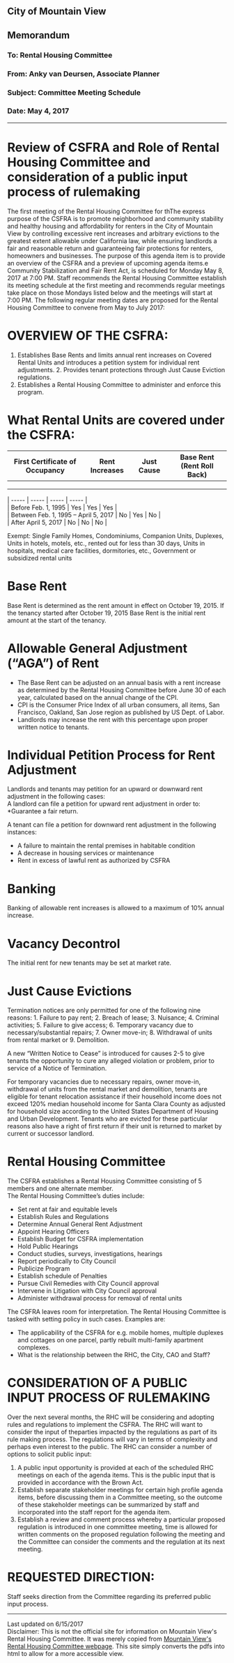 <script>
  (function(i,s,o,g,r,a,m){i['GoogleAnalyticsObject']=r;i[r]=i[r]||function(){
  (i[r].q=i[r].q||[]).push(arguments)},i[r].l=1*new Date();a=s.createElement(o),
  m=s.getElementsByTagName(o)[0];a.async=1;a.src=g;m.parentNode.insertBefore(a,m)
  })(window,document,'script','https://www.google-analytics.com/analytics.js','ga');

  ga('create', 'UA-101098054-2', 'auto');
  ga('send', 'pageview');

</script>

<div id="google_translate_element"></div><script type="text/javascript">
function googleTranslateElementInit() {
  new google.translate.TranslateElement({pageLanguage: 'en', layout: google.translate.TranslateElement.InlineLayout.SIMPLE}, 'google_translate_element');
}
</script><script type="text/javascript" src="//translate.google.com/translate_a/element.js?cb=googleTranslateElementInit"></script>
        

## City of Mountain View
## Memorandum
### To: Rental Housing Committee
### From: Anky van Deursen, Associate Planner  
### Subject: Committee Meeting Schedule  
### Date: May 4, 2017  

***

# Review of CSFRA and Role of Rental Housing Committee and consideration of a public input process of rulemaking
The first meeting of the Rental Housing Committee for thThe express purpose of the CSFRA is to promote neighborhood and community stability and  healthy  housing  and  affordability  for  renters  in  the  City  of  Mountain  View  by controlling excessive rent increases and arbitrary evictions to the greatest extent allowable under   California   law,   while   ensuring   landlords   a   fair   and   reasonable   return   and   guaranteeing fair protections for renters, homeowners and businesses. The purpose of this agenda item is to provide an overview of the CSFRA and a preview of upcoming agenda items.e Community Stabilization and Fair Rent Act, is scheduled for Monday May 8, 2017 at 7:00 PM. Staff recommends the Rental Housing Committee establish its meeting schedule at the first meeting and recommends regular meetings take place on those Mondays listed below and the meetings will start at 7:00 PM. The following regular meeting dates are proposed for the Rental Housing Committee to convene from May to July 2017:

# OVERVIEW OF THE CSFRA: 
1. Establishes  Base  Rents  and  limits  annual  rent  increases  on  Covered  Rental  Units  and  introduces a petition system for individual rent adjustments. 2. Provides tenant protections through Just Cause Eviction regulations.  
3. Establishes a Rental Housing Committee to administer and enforce this program.  

# What Rental Units are covered under the CSFRA:  

| First Certificate of Occupancy  |  Rent Increases | Just Cause  |  Base Rent (Rent Roll Back) |
|---|---|---|---|
|   |   |   |   |
|   |   |   |   |
|   |   |   |   |
  
| ----- | ----- | ----- | ----- |  
| Before Feb. 1, 1995 | Yes | Yes | Yes |  
| Between Feb. 1, 1995 – April 5, 2017 | No | Yes | No |  
| After April 5, 2017 | No | No | No |  

Exempt: Single Family Homes, Condominiums, Companion Units, Duplexes, Units in hotels, motels, etc., rented out for less than 30 days, Units in hospitals, medical care facilities, dormitories, etc., Government or subsidized rental units 

# Base Rent  
Base  Rent  is  determined  as  the  rent  amount  in  effect  on  October  19,  2015.  If  the  tenancy  started  after  October  19,  2015  Base  Rent  is  the  initial  rent  amount  at  the  start  of  the  tenancy.  

# Allowable General Adjustment (“AGA”) of Rent  
* The  Base  Rent  can  be  adjusted  on  an  annual  basis  with  a  rent  increase  as  determined  by  the  Rental  Housing  Committee  before  June  30  of  each  year, calculated based on the annual change of the CPI.  
* CPI  is  the  Consumer  Price  Index  of  all  urban  consumers,  all  items,  San  Francisco,  Oakland, San Jose region as published by US Dept. of Labor.
* Landlords  may  increase  the  rent  with  this  percentage  upon  proper  written  notice  to tenants.  

# Individual Petition Process for Rent Adjustment  
Landlords and tenants may petition for an upward or downward rent adjustment in the following cases:  
A landlord can file a petition for upward rent adjustment in order to:  
*Guarantee a fair return.

A tenant can file a petition for downward rent adjustment in the following instances:  
* A failure to maintain the rental premises in habitable condition  
* A decrease in housing services or maintenance  
* Rent in excess of lawful rent as authorized by CSFRA  

# Banking  
Banking of allowable rent increases is allowed to a maximum of 10% annual increase.  

# Vacancy Decontrol  
The initial rent for new tenants may be set at market rate.  

# Just Cause Evictions  
Termination notices are only permitted for one of the following nine reasons: 1. Failure to pay rent; 2. Breach of lease; 3. Nuisance; 4. Criminal activities; 5. Failure to give access; 6. Temporary   vacancy   due   to   necessary/substantial   repairs;   7. Owner   move-in; 8. Withdrawal of units from rental market or 9. Demolition.  

A  new  “Written  Notice  to  Cease”  is  introduced  for  causes  2-5  to  give  tenants  the  opportunity  to  cure  any  alleged  violation  or  problem,  prior  to  service  of  a  Notice  of  Termination.  

For temporary  vacancies  due  to  necessary  repairs,  owner  move-in,  withdrawal  of  units  from the rental market and demolition, tenants are eligible for tenant relocation assistance if their household  income  does  not  exceed  120% median  household  income  for  Santa  Clara  County  as  adjusted  for  household  size  according  to  the  United  States  Department  of  Housing  and  Urban  Development.  Tenants who  are  evicted  for  these  particular  reasons also  have  a  right  of  first  return  if  their  unit is  returned  to  market  by  current  or  successor landlord. 

# Rental Housing Committee
The  CSFRA  establishes  a  Rental  Housing  Committee  consisting  of  5  members  and  one  alternate member.  
The Rental Housing Committee’s duties include:  
* Set rent at fair and equitable levels
* Establish Rules and Regulations 
* Determine Annual General Rent Adjustment 
* Appoint Hearing Officers 
* Establish Budget for CSFRA implementation 
* Hold Public Hearings 
* Conduct studies, surveys, investigations, hearings 
* Report periodically to City Council 
* Publicize Program 
* Establish schedule of Penalties 
* Pursue Civil Remedies with City Council approval 
* Intervene in Litigation with City Council approval 
* Administer withdrawal process for removal of rental units  

The CSFRA leaves room for interpretation. The Rental Housing Committee is tasked with setting policy in such cases. Examples are:  
* The  applicability  of  the  CSFRA  for  e.g.  mobile  homes,  multiple  duplexes  and  cottages on one parcel, partly rebuilt multi-family apartment complexes.  
* What is the relationship between the RHC, the City, CAO and Staff?

# CONSIDERATION OF A PUBLIC INPUT PROCESS OF RULEMAKING  
Over  the  next  several  months,  the  RHC  will  be  considering  and  adopting  rules  and  regulations  to  implement  the  CSFRA.  The  RHC  will  want  to  consider  the  input  of  theparties  impacted  by  the  regulations  as  part  of  its  rule  making  process.  The  regulations  will  vary  in  terms  of  complexity  and  perhaps  even  interest  to  the  public.  The  RHC  can  consider a number of options to solicit public input:  

1. A  public  input  opportunity  is  provided  at  each  of  the  scheduled  RHC  meetings  on  each of the agenda items. This is the public input that is provided in accordance with the Brown Act.  
2. Establish  separate  stakeholder  meetings  for  certain  high  profile  agenda  items,  before  discussing  them  in  a  Committee  meeting,  so  the  outcome  of  these  stakeholder  meetings  can  be  summarized  by  staff  and  incorporated  into  the  staff  report  for  the  agenda item.  
3. Establish a review and comment process whereby a particular proposed regulation is introduced  in  one  committee  meeting,  time  is  allowed  for  written  comments  on  the  proposed  regulation  following  the  meeting and  the  Committee  can  consider  the  comments and the regulation at its next meeting.  

# REQUESTED DIRECTION:  
Staff seeks direction from the Committee regarding its preferred public input process.  


***
Last updated on 6/15/2017  
Disclaimer: This is not the official site for information on Mountain View's Rental Housing Committee. It was merely copied from [Mountain View's Rental Housing Committee webpage](http://mountainview.gov/council/rental_housing_committee/default.asp). This site simply converts the pdfs into html to allow for a more accessible view.  
